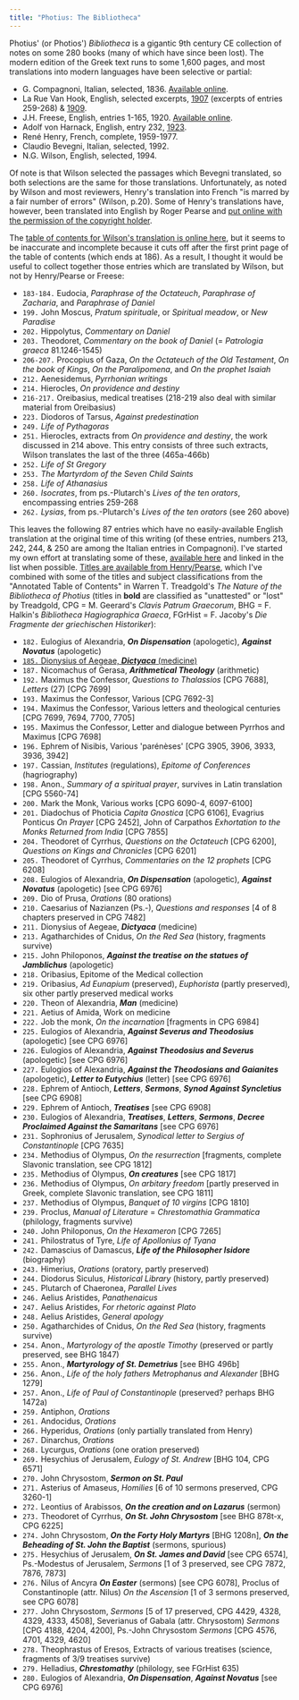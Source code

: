 ```yaml
---
title: "Photius: The Bibliotheca"
---
```


Photius' (or Photios') *Bibliotheca* is a gigantic 9th century CE collection of notes on some 280 books (many of which have since been lost). The modern edition of the Greek text runs to some 1,600 pages, and most translations into modern languages have been selective or partial:

 * G. Compagnoni, Italian, selected, 1836. [Available online](https://archive.org/details/bibliotecadifoz00photgoog/).
 * La Rue Van Hook, English, selected excerpts, [1907](https://www.jstor.org/stable/282739) (excerpts of entries 259-268) & [1909](https://www.jstor.org/stable/261825).
 * J.H. Freese, English, entries 1-165, 1920. [Available online](http://www.tertullian.org/fathers/photius_03bibliotheca.htm).
 * Adolf von Harnack, English, entry 232, [1923](http://www.tertullian.org/fathers/harnack_stephen_gobar.htm).
 * René Henry, French, complete, 1959-1977.
 * Claudio Bevegni, Italian, selected, 1992.
 * N.G. Wilson, English, selected, 1994.

Of note is that Wilson selected the passages which Bevegni translated, so both selections are the same for those translations. Unfortunately, as noted by Wilson and most reviewers, Henry's translation into French "is marred by a fair number of errors" (Wilson, p.20). Some of Henry's translations have, however, been translated into English by Roger Pearse and [put online with the permission of the copyright holder](http://www.tertullian.org/fathers/photius_copyright/).

The [table of contents for Wilson's translation is online here](https://www.bloomsbury.com/us/photius-the-bibliotheca-9780715626122/), but it seems to be inaccurate and incomplete because it cuts off after the first print page of the table of contents (which ends at 186). As a result, I thought it would be useful to collect together those entries which are translated by Wilson, but not by Henry/Pearse or Freese:

* `183-184.` Eudocia, *Paraphrase of the Octateuch*, *Paraphrase of Zacharia*, and *Paraphrase of Daniel*
* `199.` John Moscus, *Pratum spirituale*, or *Spiritual meadow*, or *New Paradise*
* `202.` Hippolytus, *Commentary on Daniel*
* `203.` Theodoret, *Commentary on the book of Daniel* (= *Patrologia graeca* 81.1246-1545)
* `206-207.` Procopius of Gaza, *On the Octateuch of the Old Testament*, *On the book of Kings*, *On the Paralipomena*, and *On the prophet Isaiah*
* `212.` Aenesidemus, *Pyrrhonian writings*
* `214.` Hierocles, *On providence and destiny*
* `216-217.` Oreibasius, medical treatises (218-219 also deal with similar material from Oreibasius)
* `223.` Diodoros of Tarsus, *Against predestination*
* `249.` *Life of Pythagoras*
* `251.` Hierocles, extracts from *On providence and destiny*, the work discussed in 214 above. This entry consists of three such extracts, Wilson translates the last of the three (465a-466b)
* `252.` *Life of St Gregory*
* `253.` *The Martyrdom of the Seven Child Saints*
* `258.` *Life of Athanasius*
* `260.` *Isocrates*, from ps.-Plutarch's *Lives of the ten orators*, encompassing entries 259-268
* `262.` *Lysias*, from ps.-Plutarch's *Lives of the ten orators* (see 260 above)

This leaves the following 87 entries which have no easily-available English translation at the original time of this writing (of these entries, numbers 213, 242, 244, & 250 are among the Italian entries in Compagnoni). I've started my own effort at translating some of these, [available here](https://ryanfb.github.io/photios-bibliotheca/) and linked in the list when possible. [Titles are available from Henry/Pearse](http://www.tertullian.org/fathers/photius_01toc.htm), which I've combined with some of the titles and subject classifications from the "Annotated Table of Contents" in Warren T. Treadgold's *The Nature of the Bibliotheca of Photius* (titles in **bold** are classified as "unattested" or "lost" by Treadgold, CPG = M. Geerard's *Clavis Patrum Graecorum*, BHG = F. Halkin's *Bibliotheca Hagiographica Graeca*, FGrHist = F. Jacoby's *Die Fragmente der griechischen Historiker*):

* `182.` Eulogius of Alexandria, ***On Dispensation*** (apologetic), ***Against Novatus*** (apologetic)
* [`185.` Dionysius of Aegeae, ***Dictyaca*** (medicine)](https://ryanfb.github.io/photios-bibliotheca/185)
* `187.` Nicomachus of Gerasa, ***Arithmetical Theology*** (arithmetic)
* `192.` Maximus the Confessor, *Questions to Thalassios* [CPG 7688], *Letters* (27) [CPG 7699]
* `193.` Maximus the Confessor, Various [CPG 7692-3]
* `194.` Maximus the Confessor, Various letters and theological centuries [CPG 7699, 7694, 7700, 7705]
* `195.` Maximus the Confessor, Letter and dialogue between Pyrrhos and Maximus [CPG 7698]
* `196.` Ephrem of Nisibis, Various 'parénèses' [CPG 3905, 3906, 3933, 3936, 3942]
* `197.` Cassian, *Institutes* (regulations), *Epitome of Conferences* (hagriography)
* `198.` Anon., *Summary of a spiritual prayer*, survives in Latin translation [CPG 5560-74]
* `200.` Mark the Monk, Various works [CPG 6090-4, 6097-6100]
* `201.` Diadochus of Photicia *Capita Gnostica* [CPG 6106], Evagrius Ponticus *On Prayer* [CPG 2452], John of Carpathos *Exhortation to the Monks Returned from India* [CPG 7855]
* `204.` Theodoret of Cyrrhus, *Questions on the Octateuch* [CPG 6200], *Questions on Kings and Chronicles* [CPG 6201]
* `205.` Theodoret of Cyrrhus, *Commentaries on the 12 prophets* [CPG 6208]
* `208.` Eulogios of Alexandria, ***On Dispensation*** (apologetic), ***Against Novatus*** (apologetic) [see CPG 6976]
* `209.` Dio of Prusa, *Orations* (80 orations)
* `210.` Caesarius of Nazianzen (Ps.-), *Questions and responses* [4 of 8 chapters preserved in CPG 7482]
* `211.` Dionysius of Aegeae, ***Dictyaca*** (medicine)
* `213.` Agatharchides of Cnidus, *On the Red Sea* (history, fragments survive)
* `215.` John Philoponos, ***Against the treatise on the statues of Jamblichus*** (apologetic)
* `218.` Oribasius, Epitome of the Medical collection
* `219.` Oribasius, *Ad Eunapium* (preserved), *Euphorista* (partly preserved), six other partly preserved medical works
* `220.` Theon of Alexandria, ***Man*** (medicine)
* `221.` Aetius of Amida, Work on medicine
* `222.` Job the monk, *On the incarnation* [fragments in CPG 6984]
* `225.` Eulogios of Alexandria, ***Against Severus and Theodosius*** (apologetic) [see CPG 6976]
* `226.` Eulogios of Alexandria, ***Against Theodosius and Severus*** (apologetic) [see CPG 6976]
* `227.` Eulogios of Alexandria, ***Against the Theodosians and Gaianites*** (apologetic), ***Letter to Eutychius*** (letter) [see CPG 6976]
* `228.` Ephrem of Antioch, ***Letters***, ***Sermons***, ***Synod Against Syncletius*** [see CPG 6908]
* `229.` Ephrem of Antioch, ***Treatises*** [see CPG 6908]
* `230.` Eulogios of Alexandria, ***Treatises***, ***Letters***, ***Sermons***, ***Decree Proclaimed Against the Samaritans*** [see CPG 6976]
* `231.` Sophronius of Jerusalem, *Synodical letter to Sergius of Constantinople* [CPG 7635]
* `234.` Methodius of Olympus, *On the resurrection* [fragments, complete Slavonic translation, see CPG 1812]
* `235.` Methodius of Olympus, ***On creatures*** [see CPG 1817]
* `236.` Methodius of Olympus, *On arbitary freedom* [partly preserved in Greek, complete Slavonic translation, see CPG 1811]
* `237.` Methodius of Olympus, *Banquet of 10 virgins* [CPG 1810]
* `239.` Proclus, *Manual of Literature* = *Chrestomathia Grammatica* (philology, fragments survive)
* `240.` John Philoponus, *On the Hexameron* [CPG 7265]
* `241.` Philostratus of Tyre, *Life of Apollonius of Tyana*
* `242.` Damascius of Damascus, ***Life of the Philosopher Isidore*** (biography)
* `243.` Himerius, *Orations* (oratory, partly preserved)
* `244.` Diodorus Siculus, *Historical Library* (history, partly preserved)
* `245.` Plutarch of Chaeronea, *Parallel Lives*
* `246.` Aelius Aristides, *Panathenaicus*
* `247.` Aelius Aristides, *For rhetoric against Plato*
* `248.` Aelius Aristides, *General apology*
* `250.` Agatharchides of Cnidus, *On the Red Sea* (history, fragments survive)
* `254.` Anon., *Martyrology of the apostle Timothy* (preserved or partly preserved, see BHG 1847)
* `255.` Anon., ***Martyrology of St. Demetrius*** [see BHG 496b]
* `256.` Anon., *Life of the holy fathers Metrophanus and Alexander* [BHG 1279]
* `257.` Anon., *Life of Paul of Constantinople* (preserved? perhaps BHG 1472a)
* `259.` Antiphon, *Orations*
* `261.` Andocidus, *Orations*
* `266.` Hyperidus, *Orations* (only partially translated from Henry)
* `267.` Dinarchus, *Orations*
* `268.` Lycurgus, *Orations* (one oration preserved)
* `269.` Hesychius of Jerusalem, *Eulogy of St. Andrew* [BHG 104, CPG 6571]
* `270.` John Chrysostom, ***Sermon on St. Paul***
* `271.` Asterius of Amaseus, *Homilies* [6 of 10 sermons preserved, CPG 3260-1]
* `272.` Leontius of Arabissos, ***On the creation and on Lazarus*** (sermon)
* `273.` Theodoret of Cyrrhus, ***On St. John Chrysostom*** [see BHG 878t-x, CPG 6225]
* `274.` John Chrysostom, ***On the Forty Holy Martyrs*** [BHG 1208n], ***On the Beheading of St. John the Baptist*** (sermons, spurious)
* `275.` Hesychius of Jerusalem, ***On St. James and David*** [see CPG 6574], Ps.-Modestus of Jerusalem, *Sermons* [1 of 3 preserved, see CPG 7872, 7876, 7873]
* `276.` Nilus of Ancyra ***On Easter*** (sermons) [see CPG 6078], Proclus of Constantinople (attr. Nilus) *On the Ascension* [1 of 3 sermons preserved, see CPG 6078]
* `277.` John Chrysostom, *Sermons* [5 of 17 preserved, CPG 4429, 4328, 4329, 4333, 4508], Severianus of Gabala (attr. Chrysostom) *Sermons* [CPG 4188, 4204, 4200], Ps.-John Chrysostom *Sermons* [CPG 4576, 4701, 4329, 4620]
* `278.` Theophrastus of Eresos, Extracts of various treatises (science, fragments of 3/9 treatises survive)
* `279.` Helladius, ***Chrestomathy*** (philology, see FGrHist 635)
* `280.` Eulogios of Alexandria, ***On Dispensation***, ***Against Novatus*** [see CPG 6976]
